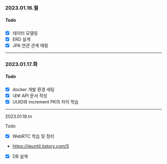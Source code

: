 ### 2023.01.16.월

##### Todo
- [x]  데이터 모델링
- [x]  ERD 설계
- [x]  JPA 연관 관계 매핑

---

### 2023.01.17.화

##### Todo 
- [x]  docker 개발 환경 세팅
- [x]  내부 API 문서 작성
- [x]  UUID와 increment PK의 차이 학습

---

2023.01.18.tn

Todo

- [x]  WebRTC 학습 및 정리
- https://jieuntil.tistory.com/5
- [x]  DB 설계

